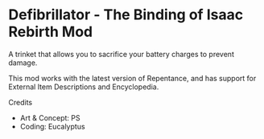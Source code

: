# Defibrillator - The Binding of Isaac Rebirth Mod
A trinket that allows you to sacrifice your battery charges to prevent damage.

This mod works with the latest version of Repentance, and has support for External Item Descriptions and Encyclopedia.

Credits
- Art & Concept: PS
- Coding: Eucalyptus
